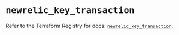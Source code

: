# `newrelic_key_transaction`

Refer to the Terraform Registry for docs: [`newrelic_key_transaction`](https://registry.terraform.io/providers/newrelic/newrelic/3.68.0/docs/resources/key_transaction).
